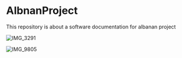 # AlbnanProject
This repository is about a software documentation for albanan project

![IMG_3291](https://github.com/6lina/AlbnanProject/assets/120276705/c3083d3c-ebf6-483b-9c7b-9ea5ccb4d755)



![IMG_9805](https://github.com/6lina/AlbnanProject/assets/120276705/c0790d3e-da0e-4bff-8b10-0e7ea5bd4894)
